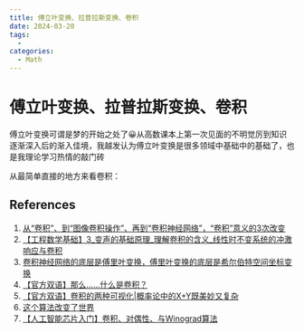 ```yaml
---
title: 傅立叶变换、拉普拉斯变换、卷积
date: 2024-03-20
tags: 
  - 
categories: 
  - Math
---
```


# 傅立叶变换、拉普拉斯变换、卷积

傅立叶变换可谓是梦的开始之处了😀从高数课本上第一次见面的不明觉厉到知识逐渐深入后的渐入佳境，我越发认为傅立叶变换是很多领域中基础中的基础了，也是我理论学习热情的敲门砖

<!-- more -->

从最简单直接的地方来看卷积：





## References

1. [从“卷积”、到“图像卷积操作”、再到“卷积神经网络”，“卷积”意义的3次改变](https://www.bilibili.com/video/BV1VV411478E/)
2. [【工程数学基础】3_变声的基础原理_理解卷积的含义_线性时不变系统的冲激响应与卷积](https://www.bilibili.com/video/BV1cs411W74f/)
3. [卷积神经网络的底层是傅里叶变换，傅里叶变换的底层是希尔伯特空间坐标变换](https://www.bilibili.com/video/BV1ce4y1p7jF/)
4. [【官方双语】那么……什么是卷积？](https://www.bilibili.com/video/BV1Vd4y1e7pj/)
5. [【官方双语】卷积的两种可视化|概率论中的X+Y既美妙又复杂](https://www.bilibili.com/video/BV1Yk4y1K7Az/)
6. [这个算法改变了世界](https://www.bilibili.com/video/BV1CY411R7bA/)
7. [【人工智能芯片入门】卷积、对偶性、与Winograd算法](https://www.bilibili.com/video/BV15S4y1B7kj/)
